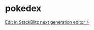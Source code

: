 # pokedex

[Edit in StackBlitz next generation editor ⚡️](https://stackblitz.com/~/github.com/karolturecki/pokedex)